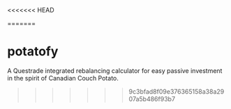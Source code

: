 <<<<<<< HEAD

=======
# potatofy

A Questrade integrated rebalancing calculator for easy passive investment in the spirit of Canadian Couch Potato.
>>>>>>> 9c3bfad8f09e376365158a38a2907a5b486f93b7
